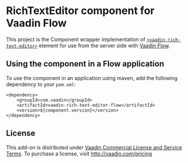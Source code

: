 # RichTextEditor component for Vaadin Flow

This project is the Component wrapper implementation of [`<vaadin-rich-text-editor>`](https://github.com/vaadin/vaadin-rich-text-editor)
element for use from the server side with [Vaadin Flow](https://github.com/vaadin/flow).

## Using the component in a Flow application

To use the component in an application using maven,
add the following dependency to your `pom.xml`:
```
<dependency>
    <groupId>com.vaadin</groupId>
    <artifactId>vaadin-rich-text-editor-flow</artifactId>
    <version>${component.version}</version>
</dependency>
```

## License

This add-on is distributed under [Vaadin Commercial License and Service Terms](https://vaadin.com/commercial-license-and-service-terms).
To purchase a license, visit http://vaadin.com/pricing

